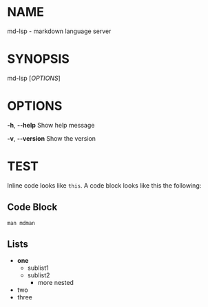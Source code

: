 # NAME
md-lsp - markdown language server

# SYNOPSIS
md-lsp [*OPTIONS*]

# OPTIONS
**-h**, **--help**
    Show help message

**-v**, **--version**
    Show the version
        
# TEST
Inline code looks like `this`.
A code block looks like this the following:

## Code Block
```
man mdman
```

## Lists
- **one**
  - sublist1
  - sublist2
    - more nested
- two
- three

<!-- ## Table -->

<!-- | tets | table | -->
<!-- |------|-------| -->
<!-- |a     |b      | -->


<!-- ``` -->
<!-- | tets | table | -->
<!-- |------|-------| -->
<!-- |a     |b      | -->
<!-- ``` -->
